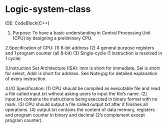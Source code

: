 # Logic-system-class
IDE: CodeBlock(C++)

1. Purpose:
To have a basic understanding in Central Processing Unit (CPU) by designing a preliminary CPU. 

2.Specification of CPU:
(1) 8-bit address
(2) 4 general purpose registers and 1 program counter (all 8-bit)
(3) Single-cycle (1 instruction is resolved in 1 cycle)

3.Instruction Set Architecture (ISA):
imm is short for immediate, Sel is short for select, Addr is short for address.
See Note.jpg for detailed explanation of every instruction.

4.I/O Specification:
(1) CPU should be compiled as executable file and read a file called input.txt without asking users to input the file’s name.
(2) input.txt contains the instructions being executed in binary format with no mark.
(3) CPU should output a file called output.txt after it finishes all operations.
(4) output.txt contains the content of data memory, registers and program counter in binary and decimal (2’s complement except program counter).
